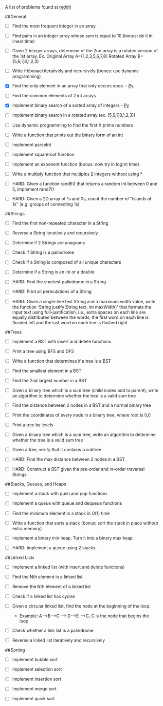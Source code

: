 
A list of problems found at [reddit](https://www.reddit.com/r/cscareerquestions/comments/20ahfq/heres_a_pretty_big_list_of_programming_interview/)

##General
- [ ] Find the most frequent integer in an array

- [ ] Find pairs in an integer array whose sum is equal to 10 (bonus: do it in linear time)

- [ ] Given 2 integer arrays, determine of the 2nd array is a rotated version of the 1st array. Ex. Original Array A={1,2,3,5,6,7,8} Rotated Array B={5,6,7,8,1,2,3}

- [ ] Write fibbonaci iteratively and recursively (bonus: use dynamic programming)

- [x] Find the only element in an array that only occurs once. - [Py](general/occurs_once.py)

- [ ] Find the common elements of 2 int arrays

- [x] Implement binary search of a sorted array of integers - [Py](general/binary_search.py)

- [ ] Implement binary search in a rotated array (ex. {5,6,7,8,1,2,3})

- [ ] Use dynamic programming to find the first X prime numbers

- [ ] Write a function that prints out the binary form of an int

- [ ] Implement parseInt

- [ ] Implement squareroot function

- [ ] Implement an exponent function (bonus: now try in log(n) time)

- [ ] Write a multiply function that multiples 2 integers without using *

- [ ] HARD: Given a function rand5() that returns a random int between 0 and 5, implement rand7()

- [ ] HARD: Given a 2D array of 1s and 0s, count the number of "islands of 1s" (e.g. groups of connecting 1s)

##Strings
- [ ] Find the first non-repeated character in a String

- [ ] Reverse a String iteratively and recursively

- [ ] Determine if 2 Strings are anagrams

- [ ] Check if String is a palindrome

- [ ] Check if a String is composed of all unique characters

- [ ] Determine if a String is an int or a double

- [ ] HARD: Find the shortest palindrome in a String

- [ ] HARD: Print all permutations of a String

- [ ] HARD: Given a single-line text String and a maximum width value, write the function 'String justify(String text, int maxWidth)' that formats the input text using full-justification, i.e., extra spaces on each line are equally distributed between the words; the first word on each line is flushed left and the last word on each line is flushed right

##Trees
- [ ] Implement a BST with insert and delete functions

- [ ] Print a tree using BFS and DFS

- [ ] Write a function that determines if a tree is a BST

- [ ] Find the smallest element in a BST

- [ ] Find the 2nd largest number in a BST

- [ ] Given a binary tree which is a sum tree (child nodes add to parent), write an algorithm to determine whether the tree is a valid sum tree

- [ ] Find the distance between 2 nodes in a BST and a normal binary tree

- [ ] Print the coordinates of every node in a binary tree, where root is 0,0

- [ ] Print a tree by levels

- [ ] Given a binary tree which is a sum tree, write an algorithm to determine whether the tree is a valid sum tree

- [ ] Given a tree, verify that it contains a subtree.

- [ ] HARD: Find the max distance between 2 nodes in a BST.

- [ ] HARD: Construct a BST given the pre-order and in-order traversal Strings

##Stacks, Queues, and Heaps

- [ ] Implement a stack with push and pop functions

- [ ] Implement a queue with queue and dequeue functions

- [ ] Find the minimum element in a stack in O(1) time

- [ ] Write a function that sorts a stack (bonus: sort the stack in place without extra memory)

- [ ] Implement a binary min heap. Turn it into a binary max heap

- [ ] HARD: Implement a queue using 2 stacks

##Linked Lists

- [ ] Implement a linked list (with insert and delete functions)

- [ ] Find the Nth element in a linked list

- [ ] Remove the Nth element of a linked list

- [ ] Check if a linked list has cycles

- [ ] Given a circular linked list, find the node at the beginning of the loop. 
	- Example: A-->B-->C --> D-->E -->C, C is the node that begins the loop

- [ ] Check whether a link list is a palindrome

- [ ] Reverse a linked list iteratively and recursively

##Sorting

- [ ] Implement bubble sort

- [ ] Implement selection sort

- [ ] Implement insertion sort

- [ ] Implement merge sort

- [ ] Implement quick sort